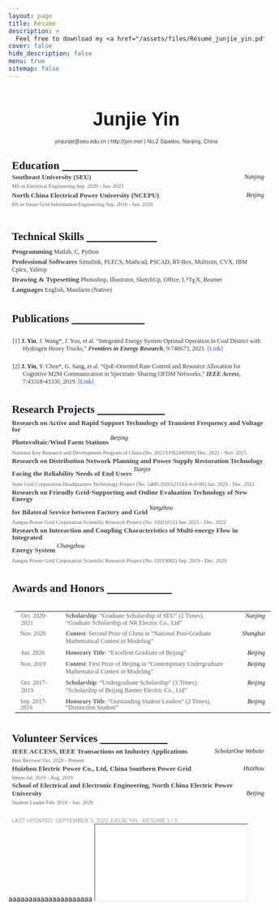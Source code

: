 ```yaml
---
layout: page
title: Résumé
description: >
  Feel free to download my <a href="/assets/files/Résumé_junjie_yin.pdf"  target="_blank"> <span class="icon-file-pdf" style="font-size:15px; color: #ee3f24"></span>Résumé PDF</a>and use my LaTeX template, which has been uploaded to  <a href="https://www.researchgate.net/profile/Jianhua-Wang-5" title="Prof. Wang's Researchgate" target="_blank"> <span class="icon-overleaf" style="font-size:10px">Overleaf</span></a>.
cover: false
hide_description: false
menu: true
sitemap: false
---
```




<head><meta http-equiv="Content-Type" content="text/html; charset=utf-8"/><title>Junjie Yin-resume</title><style type="text/css"> * {margin:0; padding:0; text-indent:0; }
 h1 { color: #131927; font-family:"Nunito Sans", sans-serif; font-style: normal; font-weight: bold; text-decoration: none; font-size: 27.5pt; }
 .s1 { color: #333; font-family:FontAwesome, monospace; font-style: normal; font-weight: normal; text-decoration: none; font-size: 8pt; }
 .a { color: #333; font-family:"Nunito Sans", sans-serif; font-style: normal; font-weight: normal; text-decoration: none; font-size: 8pt; }
 .s2 { color: #333; font-family:"Nunito Sans", sans-serif; font-style: normal; font-weight: normal; text-decoration: none; font-size: 8pt; }
 .s3 { color: #333; font-family:FontAwesome, monospace; font-style: normal; font-weight: normal; text-decoration: none; font-size: 8pt; }
 h2 { color: #131927; font-family:"Times New Roman", serif; font-style: normal; font-weight: bold; text-decoration: none; font-size: 16pt; }
 .p, p { color: #404040; font-family:"Times New Roman", serif; font-style: normal; font-weight: bold; text-decoration: none; font-size: 10pt; margin:0pt; }
 .s5 { color: #131927; font-family:"Times New Roman", serif; font-style: italic; font-weight: normal; text-decoration: none; font-size: 9pt; float: right;}
 .s6 { color: #5D5D5D; font-family:"Times New Roman", serif; font-style: normal; font-weight: normal; text-decoration: none; font-size: 8pt; }
 .s7 { color: #333; font-family:"Times New Roman", serif; font-style: normal; font-weight: normal; text-decoration: none; font-size: 9pt; }
 .s8 { color: #333; font-family:"Times New Roman", serif; font-style: normal; font-weight: normal; text-decoration: none; font-size: 6pt; vertical-align: 2pt; }
 .s9 { color: #333; font-family:"Times New Roman", serif; font-style: normal; font-weight: normal; text-decoration: none; font-size: 9pt; vertical-align: -2pt; }
 h3 { color: #333; font-family:"Times New Roman", serif; font-style: normal; font-weight: bold; text-decoration: none; font-size: 9pt; }
 .s11 { color: #1B4AED; font-family:"Times New Roman", serif; font-style: normal; font-weight: normal; text-decoration: none; font-size: 9pt; }
 .s12 { color: #131927; font-family:"Times New Roman", serif; font-style: italic; font-weight: normal; text-decoration: none; font-size: 9pt; vertical-align: 7pt; }
 .s13 { color: #5D5D5D; font-family:"Times New Roman", serif; font-style: normal; font-weight: normal; text-decoration: none; font-size: 9pt; }
 .s14 { color: #5D5D5D; font-family:"Times New Roman", serif; font-style: normal; font-weight: bold; text-decoration: none; font-size: 9pt; }
 .s15 { color: #131927; font-family:"Times New Roman", serif; font-style: italic; font-weight: normal; text-decoration: none; font-size: 9pt; }
 .s17 { color: #999; font-family:"Arial Narrow", sans-serif; font-style: normal; font-weight: normal; text-decoration: none; font-size: 8pt; }
 li {display: block; }
 #l1 {padding-left: 0pt;counter-reset: c1 1; }
 #l1> li>*:first-child:before {counter-increment: c1; content: "["counter(c1, decimal)"] "; color: #333; font-family:"Times New Roman", serif; font-style: normal; font-weight: normal; text-decoration: none; font-size: 9pt; }
 #l1> li:first-child>*:first-child:before {counter-increment: c1 0;  }
 table, tbody {vertical-align: top; overflow: visible; }
</style></head>

<body>
<h1 style="padding-top: 4pt;text-indent: 0pt;text-align: center;"><a name="bookmark0">Junjie Yin</a></h1>

<p class="s2" style="padding-top: 12pt;text-indent: 0pt;text-align: center;">
<span class="icon-envelope"></span><a href="mailto:yinjunjie@seu.edu.cn" class="a" target="_blank"> yinjunjie@seu.edu.cn </a>|
<span class="icon-home"></span><a href="http://jyin.me/" class="a" target="_blank"> http://jyin.me/  </a>|  
<span class="icon-location"></span>  No.2 Sipailou, Nanjing, China <br>
</p>

<h2 style="padding-left: 5pt;text-indent: 0pt;text-align: left;">Education                             <u>&nbsp;&nbsp;&nbsp;&nbsp;&nbsp;&nbsp;&nbsp;&nbsp;&nbsp;&nbsp;&nbsp;&nbsp;&nbsp;&nbsp;&nbsp;&nbsp;&nbsp;&nbsp;&nbsp;&nbsp;&nbsp;&nbsp;&nbsp;&nbsp;&nbsp;&nbsp;&nbsp;&nbsp; </u></h2>
<p style="padding-top: 1pt;padding-left: 5pt;text-indent: 0pt;text-align: left;">Southeast University (SEU)                                               
<span class="s5">Nanjing</span></p>
<p class="s6" style="padding-top: 3pt;padding-left: 5pt;text-indent: 0pt;text-align: left;">MS in Electrical Engineering                                                 Sep. 2020 - Jun. 2023</p>

<p style="padding-top: 4pt;padding-left: 5pt;text-indent: 0pt;text-align: left;">North China Electrical Power University (NCEPU)                                  
<span class="s5">Beijing</span></p><p class="s6" style="padding-top: 3pt;padding-left: 5pt;text-indent: 0pt;text-align: left;">BS in Smart Grid Information Engineering                                           Sep. 2016 - Jun. 2020</p><p style="text-indent: 0pt;text-align: left;"><br/></p><h2 style="padding-left: 5pt;text-indent: 0pt;text-align: left;">Technical           Skills                <u>&nbsp;&nbsp;&nbsp;&nbsp;&nbsp;&nbsp;&nbsp;&nbsp;&nbsp;&nbsp;&nbsp;&nbsp;&nbsp;&nbsp;&nbsp;&nbsp;&nbsp;&nbsp;&nbsp;&nbsp;&nbsp;&nbsp;&nbsp;&nbsp;&nbsp;&nbsp; </u></h2><p style="padding-top: 7pt;padding-left: 5pt;text-indent: 0pt;text-align: left;">Programming      <span class="s7">Matlab, C, Python</span></p><p style="padding-top: 3pt;padding-left: 5pt;text-indent: 0pt;text-align: left;">Professional Softwares  <span class="s7">Simulink, PLECS, Mathcad, PSCAD, RT-Box, Multisim, CVX, IBM Cplex, Yalmip</span></p><p class="s7" style="padding-top: 3pt;padding-left: 5pt;text-indent: 0pt;text-align: left;"><span class="p">Drawing &amp; Typesetting </span>Photoshop, Illustrator, SketchUp, Office, L<span class="s8">A</span>T<span class="s9">E</span>X, Beamer</p><p style="padding-top: 1pt;padding-left: 5pt;text-indent: 0pt;text-align: left;">Languages       <span class="s7">English, Mandarin (Native)</span></p><h2 style="padding-top: 5pt;padding-left: 5pt;text-indent: 0pt;text-align: left;">Publications                            <u>&nbsp;&nbsp;&nbsp;&nbsp;&nbsp;&nbsp;&nbsp;&nbsp;&nbsp;&nbsp;&nbsp;&nbsp;&nbsp;&nbsp;&nbsp;&nbsp;&nbsp;&nbsp;&nbsp;&nbsp;&nbsp;&nbsp;&nbsp;&nbsp;&nbsp;&nbsp;&nbsp; </u></h2><ol id="l1"><li data-list-text="[1]"><h3 style="padding-top: 6pt;padding-left: 21pt;text-indent: -15pt;text-align: left;">J. Yin<span class="s7">, J. Wang*, J. You, et al. “Integrated Energy System Optimal Operation in Coal District with Hydrogen Heavy Trucks,” </span><i>Frontiers in Energy Research</i><a href="https://www.frontiersin.org/articles/10.3389/fenrg.2021.748673/full" style=" color: #333; font-family:&quot;Times New Roman&quot;, serif; font-style: normal; font-weight: normal; text-decoration: none; font-size: 9pt;" target="_blank">, 9:748673, 2021. </a><a href="https://www.frontiersin.org/articles/10.3389/fenrg.2021.748673/full" class="s11" target="_blank">[Link]</a></h3></li><li data-list-text="[2]"><h3 style="padding-top: 2pt;padding-left: 21pt;text-indent: -15pt;text-align: left;">J. Yin<span class="s7">, Y. Chen*, G. Sang, et al. “QoE-Oriented Rate Control and Resource Allocation for Cognitive M2M Communication in Spectrum- Sharing OFDM Networks,” </span><i>IEEE Access</i><a href="https://ieeexplore.ieee.org/document/8678771" style=" color: #333; font-family:&quot;Times New Roman&quot;, serif; font-style: normal; font-weight: normal; text-decoration: none; font-size: 9pt;" target="_blank">, 7:43318-43330, 2019. </a><a href="https://ieeexplore.ieee.org/document/8678771" class="s11" target="_blank">[Link]</a></h3></li></ol><h2 style="padding-top: 4pt;padding-left: 5pt;text-indent: 0pt;text-align: left;">Research          Projects                <u>&nbsp;&nbsp;&nbsp;&nbsp;&nbsp;&nbsp;&nbsp;&nbsp;&nbsp;&nbsp;&nbsp;&nbsp;&nbsp;&nbsp;&nbsp;&nbsp;&nbsp;&nbsp;&nbsp;&nbsp;&nbsp;&nbsp;&nbsp;&nbsp;&nbsp; </u></h2><p style="padding-top: 5pt;padding-left: 5pt;text-indent: 0pt;line-height: 10pt;text-align: left;">Research on Active and Rapid Support Technology of Transient Frequency and Voltage for</p><p style="padding-left: 5pt;text-indent: 0pt;line-height: 16pt;text-align: left;">Photovoltaic/Wind Farm Stations                                            <span class="s12">Beijing</span></p><p class="s6" style="padding-top: 3pt;padding-left: 5pt;text-indent: 0pt;text-align: left;">National Key Research and Development Program of China (No. 2021YFB2400500)                       Dec. 2021 - Nov. 2025</p><p style="padding-top: 3pt;padding-left: 5pt;text-indent: 0pt;line-height: 10pt;text-align: left;">Research on Distribution Network Planning and Power Supply Restoration Technology</p><p style="padding-left: 5pt;text-indent: 0pt;line-height: 16pt;text-align: left;">Facing the Reliability Needs of End Users                                        <span class="s12">Tianjin</span></p><p class="s6" style="padding-top: 3pt;padding-left: 5pt;text-indent: 0pt;text-align: left;">State Grid Corporation Headquarters Technology Project (No. 5400-202012118A-0-0-00)                     Jan. 2020 - Dec. 2021</p><p style="padding-top: 3pt;padding-left: 5pt;text-indent: 0pt;line-height: 10pt;text-align: left;">Research on Friendly Grid-Supporting and Online Evaluation Technology of New Energy</p><p style="padding-left: 5pt;text-indent: 0pt;line-height: 16pt;text-align: left;">for Bilateral Service between Factory and Grid                                   <span class="s12">Yangzhou</span></p><p class="s6" style="padding-top: 3pt;padding-left: 5pt;text-indent: 0pt;text-align: left;">Jiangsu Power Grid Corporation Scientific Research Project (No. J2021012)                           Jun. 2021 - Dec. 2022</p><p style="padding-top: 3pt;padding-left: 5pt;text-indent: 0pt;line-height: 10pt;text-align: left;">Research on Interaction and Coupling Characteristics of Multi-energy Flow in Integrated</p><p style="padding-left: 5pt;text-indent: 0pt;line-height: 16pt;text-align: left;">Energy System                                                    <span class="s12">Changzhou</span></p><p class="s6" style="padding-top: 3pt;padding-left: 5pt;text-indent: 0pt;text-align: left;">Jiangsu Power Grid Corporation Scientific Research Project (No. J2019082)                           Sep. 2019 - Dec. 2020</p><h2 style="padding-top: 6pt;padding-left: 5pt;text-indent: 0pt;text-align: left;">Awards       and       Honors           <u>&nbsp;&nbsp;&nbsp;&nbsp;&nbsp;&nbsp;&nbsp;&nbsp;&nbsp;&nbsp;&nbsp;&nbsp;&nbsp;&nbsp;&nbsp;&nbsp;&nbsp;&nbsp;&nbsp;&nbsp;&nbsp;&nbsp;&nbsp;&nbsp; </u></h2><p style="text-indent: 0pt;text-align: left;"><br/></p><table style="border-collapse:collapse;margin-left:9.52pt" cellspacing="0"><tr style="height:12pt"><td style="width:69pt"><p class="s13" style="padding-left: 3pt;text-indent: 0pt;line-height: 10pt;text-align: left;">Oct. 2020-2021</p></td><td style="width:398pt"><p class="s14" style="padding-left: 8pt;text-indent: 0pt;line-height: 10pt;text-align: left;">Scholarship<span class="s13">: “Graduate Scholarship of SEU” (2 Times), “Graduate Scholarship of NR Electric Co., Ltd”</span></p></td><td style="width:48pt"><p class="s15" style="padding-right: 2pt;text-indent: 0pt;line-height: 10pt;text-align: right;">Nanjing</p></td></tr><tr style="height:14pt"><td style="width:69pt"><p class="s13" style="padding-top: 1pt;padding-left: 2pt;text-indent: 0pt;text-align: left;">Nov. 2020</p></td><td style="width:398pt"><p class="s14" style="padding-top: 1pt;padding-left: 8pt;text-indent: 0pt;text-align: left;">Contest<span class="s13">: Second Prize of China in “National Post-Graduate Mathematical Contest in Modeling”</span></p></td><td style="width:48pt"><p class="s15" style="padding-top: 1pt;padding-right: 2pt;text-indent: 0pt;text-align: right;">Shanghai</p></td></tr><tr style="height:14pt"><td style="width:69pt"><p class="s13" style="padding-top: 1pt;padding-left: 3pt;text-indent: 0pt;text-align: left;">Jun. 2020</p></td><td style="width:398pt"><p class="s14" style="padding-top: 1pt;padding-left: 8pt;text-indent: 0pt;text-align: left;">Honorary Title<span class="s13">: “Excellent Graduate of Beijing”</span></p></td><td style="width:48pt"><p class="s15" style="padding-top: 1pt;padding-right: 2pt;text-indent: 0pt;text-align: right;">Beijing</p></td></tr><tr style="height:14pt"><td style="width:69pt"><p class="s13" style="padding-top: 1pt;padding-left: 2pt;text-indent: 0pt;text-align: left;">Nov. 2019</p></td><td style="width:398pt"><p class="s14" style="padding-top: 1pt;padding-left: 8pt;text-indent: 0pt;text-align: left;">Contest<span class="s13">: First Prize of Beijing in “Contemporary Undergraduate Mathematical Contest in Modeling”</span></p></td><td style="width:48pt"><p class="s15" style="padding-top: 1pt;padding-right: 2pt;text-indent: 0pt;text-align: right;">Beijing</p></td></tr><tr style="height:14pt"><td style="width:69pt"><p class="s13" style="padding-top: 1pt;padding-left: 3pt;text-indent: 0pt;text-align: left;">Oct. 2017-2019</p></td><td style="width:398pt"><p class="s14" style="padding-top: 1pt;padding-left: 8pt;text-indent: 0pt;text-align: left;">Scholarship<span class="s13">: “Undergraduate Scholarship” (3 Times), “Scholarship of Beijing Banner Electric Co., Ltd”</span></p></td><td style="width:48pt"><p class="s15" style="padding-top: 1pt;padding-right: 2pt;text-indent: 0pt;text-align: right;">Beijing</p></td></tr><tr style="height:12pt"><td style="width:69pt"><p class="s13" style="padding-top: 1pt;padding-left: 2pt;text-indent: 0pt;line-height: 9pt;text-align: left;">Sep. 2017-2019</p></td><td style="width:398pt"><p class="s14" style="padding-top: 1pt;padding-left: 8pt;text-indent: 0pt;line-height: 9pt;text-align: left;">Honorary Title<span class="s13">: “Outstanding Student Leaders” (2 Times), “Distinction Student”</span></p></td><td style="width:48pt"><p class="s15" style="padding-top: 1pt;padding-right: 2pt;text-indent: 0pt;line-height: 9pt;text-align: right;">Beijing</p></td></tr></table><h2 style="padding-top: 6pt;padding-left: 5pt;text-indent: 0pt;text-align: left;">Volunteer          Services                <u>&nbsp;&nbsp;&nbsp;&nbsp;&nbsp;&nbsp;&nbsp;&nbsp;&nbsp;&nbsp;&nbsp;&nbsp;&nbsp;&nbsp;&nbsp;&nbsp;&nbsp;&nbsp;&nbsp;&nbsp;&nbsp;&nbsp;&nbsp;&nbsp;&nbsp; </u></h2><p style="padding-top: 4pt;padding-left: 5pt;text-indent: 0pt;text-align: left;">IEEE ACCESS, IEEE Transactions on Industry Applications                      <span class="s5">ScholarOne Website</span></p><p class="s6" style="padding-top: 3pt;padding-left: 5pt;text-indent: 0pt;text-align: left;">Peer Reviwer                                                          Oct. 2020 - Present</p><p style="padding-top: 2pt;padding-left: 5pt;text-indent: 0pt;text-align: left;">Huizhou Electric Power Co., Ltd, China Southern Power Grid                            <span class="s5">Huizhou</span></p><p class="s6" style="padding-top: 3pt;padding-left: 5pt;text-indent: 0pt;text-align: left;">Intern                                                            Jul. 2019 - Aug. 2019</p><p style="padding-top: 2pt;padding-left: 5pt;text-indent: 0pt;text-align: left;">School of Electrical and Electronic Engineering, North China Electric Power University              <span class="s5">Beijing</span></p><p class="s6" style="padding-top: 3pt;padding-left: 5pt;text-indent: 0pt;text-align: left;">Student Leader                                                        Feb. 2016 - Jun. 2020</p><p style="text-indent: 0pt;text-align: left;"><br/></p><p style="padding-top: 6pt;padding-left: 5pt;text-indent: 0pt;text-align: left;"><a href="#bookmark0" class="s17">LAST UPDATED: SEPTEMBER 3, 2022                JUNJiE YiN · RÉSUMÉ                              1 / 1</a></p></body>
aaaaaaaaaaaaaaaaaaaaa

<iframe src="/assets/files/Résumé_junjie_yin.pdf" onload='resizeIframe(this)'></iframe>
<script type="text/javascript">
  function resizeIframe(obj){
     obj.style.height = 0;
     obj.style.height = obj.contentWindow.document.body.scrollHeight + 'px';
  }
</script>